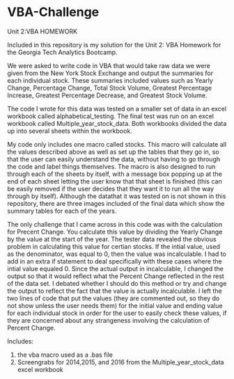 # VBA-Challenge
Unit 2:VBA HOMEWORK 

Included in this repository is my solution for the Unit 2: VBA Homework for the Georgia Tech Analytics Bootcamp.

We were asked to write code in VBA that would take raw data we were given from the New York Stock Exchange and output the summaries for each individual stock. These summaries included values such as Yearly Change, Percentage Change, Total Stock Volume, Greatest Percentage Increase, Greatest Percentage Decrease, and Greatest Stock Volume.

The code I wrote for this data was tested on a smaller set of data in an excel workbook called alphabetical_testing. The final test was run on an excel workbook called Multiple_year_stock_data. Both workbooks divided the data up into several sheets within the workbook.

My code only includes one macro called stocks. This macro will calculate all the values described above as well as set up the tables that they go in, so that the user can easily understand the data, without having to go through the code and label things themselves. The macro is also designed to run through each of the sheets by itself, with a message box popping up at the end of each sheet letting the user know that that sheet is finished (this can be easily removed if the user decides that they want it to run all the way through by itself). Although the datathat it was tested on is not shown in this repository, there are three images included of the final data which show the summary tables for each of the years.

The only challenge that I came across in this code was with the calculation for Precent Change. You calculate this value by dividing the Yearly Change by the value at the start of the year. The tester data revealed the obvious problem in calculating this value for certian stocks. If the intial value, used as the denominator, was equal to 0, then the value was incalculable. I had to add in an extra if statement to deal specifically with these cases where the intial value equaled 0. Since the actual output in incalculable, I changed the output so that it would reflect what the Percent Change reflected in the rest of the data set. I debated whether I should do this method or try and change the output to reflect the fact that the value is actually incalculable. I left the two lines of code that put the values (they are commented out, so they do not show unless the user needs them) for the initial value and ending value for each individual stock in order for the user to easily check these values, if they are concerned about any strangeness involving the calculation of Percent Change.

Includes:
1. the vba macro used as a .bas file
2. Screengrabs for 2014,2015, and 2016 from the Multiple_year_stock_data excel workbook
